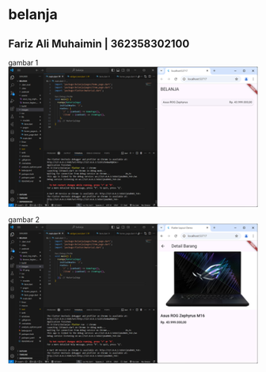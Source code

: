 # belanja
## Fariz Ali Muhaimin | 362358302100

gambar 1
![Screenshot belanja](images/01.png)

gambar 2
![Screenshot belanja](images/02.png)